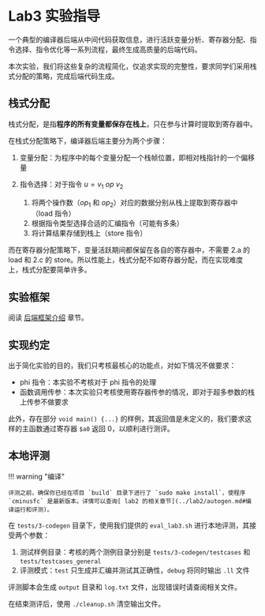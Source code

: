 # Lab3 实验指导

一个典型的编译器后端从中间代码获取信息，进行活跃变量分析、寄存器分配、指令选择、指令优化等一系列流程，最终生成高质量的后端代码。

本次实验，我们将这些复杂的流程简化，仅追求实现的完整性，要求同学们采用栈式分配的策略，完成后端代码生成。

## 栈式分配

<!--TODO 更详细的介绍、单独一个文件-->

栈式分配，是指**程序的所有变量都保存在栈上**，只在参与计算时提取到寄存器中。

在栈式分配策略下，编译器后端主要分为两个步骤：

1. 变量分配：为程序中的每个变量分配一个栈帧位置，即相对栈指针的一个偏移量

2. 指令选择：对于指令 $u= v_1 \ op\ v_2$

   1. 将两个操作数（$op_1$ 和 $op_2$）对应的数据分别从栈上提取到寄存器中（load 指令）
   2. 根据指令类型选择合适的汇编指令（可能有多条）
   3. 将计算结果存储到栈上（store 指令）

而在寄存器分配策略下，变量活跃期间都保留在各自的寄存器中，不需要 2.a 的 load 和 2.c 的 store。所以性能上，栈式分配不如寄存器分配，而在实现难度上，栈式分配要简单许多。

## 实验框架

阅读 [后端框架介绍](framework.md) 章节。

## 实现约定

出于简化实验的目的，我们只考核最核心的功能点，对如下情况不做要求：

- phi 指令：本实验不考核对于 phi 指令的处理
- 函数调用传参：本次实验只考核使用寄存器传参的情况，即对于超多参数的栈上传参不做要求

此外，存在部分 `void main() {...}` 的样例，其返回值是未定义的，我们要求这样的主函数通过寄存器 `$a0` 返回 0，以顺利进行测评。

## 本地评测

!!! warning "编译"

    评测之前，确保你已经在项目 `build` 目录下进行了 `sudo make install`，使程序 `cminusfc` 是最新版本。详情可以查询[ lab2 的相关章节](../lab2/autogen.md#编译运行和评测)。

在 `tests/3-codegen` 目录下，使用我们提供的 `eval_lab3.sh` 进行本地评测，其接受两个参数：

1. 测试样例目录：考核的两个测例目录分别是 `tests/3-codegen/testcases` 和 `tests/testcases_general`
1. 评测模式：`test` 只生成并汇编并测试其正确性，`debug` 将同时输出 `.ll` 文件

评测脚本会生成 `output` 目录和 `log.txt` 文件，出现错误时请查阅相关文件。

在结束测评后，使用 `./cleanup.sh` 清空输出文件。
